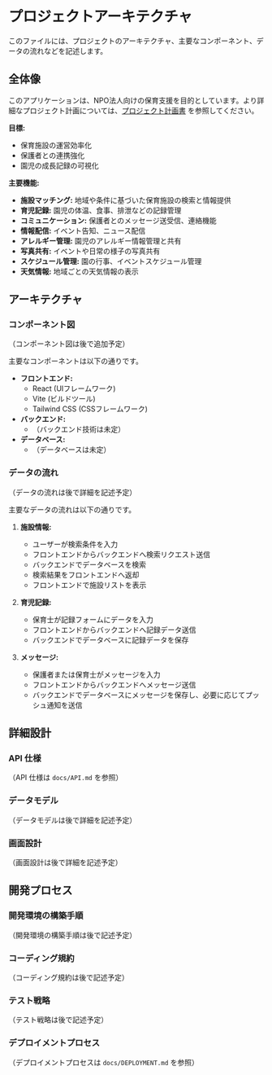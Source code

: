 # プロジェクトアーキテクチャ

このファイルには、プロジェクトのアーキテクチャ、主要なコンポーネント、データの流れなどを記述します。

## 全体像

このアプリケーションは、NPO法人向けの保育支援を目的としています。より詳細なプロジェクト計画については、[プロジェクト計画書](PROJECT_PLAN.md) を参照してください。

**目標:**

*   保育施設の運営効率化
*   保護者との連携強化
*   園児の成長記録の可視化

**主要機能:**

*   **施設マッチング:** 地域や条件に基づいた保育施設の検索と情報提供
*   **育児記録:** 園児の体温、食事、排泄などの記録管理
*   **コミュニケーション:** 保護者とのメッセージ送受信、連絡機能
*   **情報配信:** イベント告知、ニュース配信
*   **アレルギー管理:** 園児のアレルギー情報管理と共有
*   **写真共有:** イベントや日常の様子の写真共有
*   **スケジュール管理:** 園の行事、イベントスケジュール管理
*   **天気情報:** 地域ごとの天気情報の表示

## アーキテクチャ

### コンポーネント図

（コンポーネント図は後で追加予定）

主要なコンポーネントは以下の通りです。

*   **フロントエンド:**
    *   React (UIフレームワーク)
    *   Vite (ビルドツール)
    *   Tailwind CSS (CSSフレームワーク)
*   **バックエンド:**
    *   （バックエンド技術は未定）
*   **データベース:**
    *   （データベースは未定）

### データの流れ

（データの流れは後で詳細を記述予定）

主要なデータの流れは以下の通りです。

1. **施設情報:**
    *   ユーザーが検索条件を入力
    *   フロントエンドからバックエンドへ検索リクエスト送信
    *   バックエンドでデータベースを検索
    *   検索結果をフロントエンドへ返却
    *   フロントエンドで施設リストを表示

2. **育児記録:**
    *   保育士が記録フォームにデータを入力
    *   フロントエンドからバックエンドへ記録データ送信
    *   バックエンドでデータベースに記録データを保存

3. **メッセージ:**
    *   保護者または保育士がメッセージを入力
    *   フロントエンドからバックエンドへメッセージ送信
    *   バックエンドでデータベースにメッセージを保存し、必要に応じてプッシュ通知を送信

## 詳細設計

### API 仕様

（API 仕様は `docs/API.md` を参照）

### データモデル

（データモデルは後で詳細を記述予定）

### 画面設計

（画面設計は後で詳細を記述予定）

## 開発プロセス

### 開発環境の構築手順

（開発環境の構築手順は後で記述予定）

### コーディング規約

（コーディング規約は後で記述予定）

### テスト戦略

（テスト戦略は後で記述予定）

### デプロイメントプロセス

（デプロイメントプロセスは `docs/DEPLOYMENT.md` を参照）
